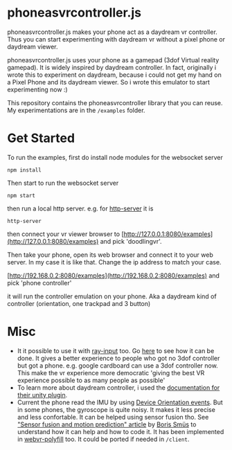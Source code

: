 # phoneasvrcontroller.js
phoneasvrcontroller.js  makes your phone act as a daydream vr controller. Thus you can start experimenting
with daydream vr without a pixel phone or daydream viewer.

phoneasvrcontroller.js uses your phone as a gamepad (3dof Virtual reality gamepad).
It is widely inspired by daydream controller.
In fact, originally i wrote this to experiment on daydream, because i could not 
get my hand on a Pixel Phone and its daydream viewer. So i wrote this 
emulator to start experimenting now :) 

This repository contains the phoneasvrcontroller library that you can reuse.
My experimentations are in the ```/examples``` folder.

# Get Started

To run the examples, first do install node modules for the websocket server

```
npm install
```

Then start to run the websocket server 

```
npm start
```

then run a local http server. e.g. for [http-server](https://github.com/indexzero/http-server) it is

```
http-server
```

then connect your vr viewer browser to [http://127.0.0.1:8080/examples](http://127.0.0.1:8080/examples) and 
pick 'doodlingvr'.

Then take your phone, open its web browser and connect it to your web server.
In my case it is like that. Change the ip address to match your case.

[http://192.168.0.2:8080/examples](http://192.168.0.2:8080/examples) and pick 'phone controller'

it will run the controller emulation on your phone. Aka a daydream kind of controller (orientation, one trackpad and 3 button)

# Misc

- It it possible to use it with [ray-input](https://github.com/borismus/ray-input) too.
  Go [here](https://github.com/jeromeetienne/ray-input/blob/phone-as-vr-controller/phoneasvrcontroller.html#L30) to see how it can be done.
  It gives a better experience to people who got no 3dof controller but got a phone.
  e.g. google cardboard can use a 3dof controller now.
  This make the vr experience more democratic 'giving the best VR experience possible to as many people as possible'
- To learn more about daydream controller, i used the [documentation for their unity plugin](https://developers.google.com/vr/unity/controller-basics).
- Current the phone read the IMU by using [Device Orientation events](https://www.w3.org/TR/2016/CR-orientation-event-20160818/).
  But in some phones, the gyroscope is quite noisy. It makes it less precise and less confortable.
  It can be helped using sensor fusion tho. 
  See ["Sensor fusion and motion prediction" article](http://smus.com/sensor-fusion-prediction-webvr/) 
  by [Boris Smüs](https://twitter.com/borismus) to understand how it can help and how to code it.
  It has been implemented in [webvr-polyfill](https://github.com/googlevr/webvr-polyfill/tree/master/src/sensor-fusion) too.
  It could be ported if needed in ```/client```.
